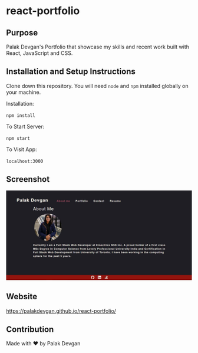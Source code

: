 #  react-portfolio

## Purpose

Palak Devgan's Portfolio that showcase my skills and recent work built with React, JavaScript and CSS. 

## Installation and Setup Instructions

Clone down this repository. You will need `node` and `npm` installed globally on your machine.  

Installation:

`npm install`  

To Start Server:

`npm start`  

To Visit App:

`localhost:3000`  

## Screenshot
![Screenshot](https://github.com/palakdevgan/react-portfolio/blob/main/src/assets/Screenshot/screenshot.jpg?raw=true)

## Website
https://palakdevgan.github.io/react-portfolio/

## Contribution
Made with ❤️ by Palak Devgan